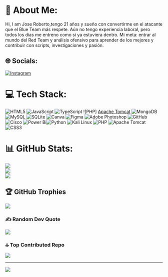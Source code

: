  # 💫 About Me:
Hi, I am Jose Roberto,tengo 21 años y sueño con convertirme en el atacante que el Blue Team más respete.
Aún no tengo experiencia laboral, pero todos los días me entreno como si ya estuviera dentro.
Mi meta: entrar al mundo del Red Team y análisis ofensivo para aprender de los mejores y contribuir con scripts, investigaciones y pasión.


## 🌐 Socials:
[![Instagram](https://img.shields.io/badge/Instagram-%23E4405F.svg?logo=Instagram&logoColor=white)](https://instagram.com/robert_llatas) 

# 💻 Tech Stack:
![HTML5](https://img.shields.io/badge/html5-%23E34F26.svg?style=for-the-badge&logo=html5&logoColor=white ) ![JavaScript](https://img.shields.io/badge/javascript-%23323330.svg?style=for-the-badge&logo=javascript&logoColor=%23F7DF1E ) ![TypeScript](https://img.shields.io/badge/typescript-%23007ACC.svg?style=for-the-badge&logo=typescript&logoColor=white ) ![PHP] [Apache Tomcat](https://img.shields.io/badge/apache%20tomcat-%23F8DC75.svg?style=for-the-badge&logo=apache-tomcat&logoColor=black ) ![MongoDB](https://img.shields.io/badge/MongoDB-%234ea94b.svg?style=for-the-badge&logo=mongodb&logoColor=white ) ![MySQL](https://img.shields.io/badge/mysql-4479A1.svg?style=for-the-badge&logo=mysql&logoColor=white ) ![SQLite](https://img.shields.io/badge/sqlite-%2307405e.svg?style=for-the-badge&logo=sqlite&logoColor=white ) ![Canva](https://img.shields.io/badge/Canva-%2300C4CC.svg?style=for-the-badge&logo=Canva&logoColor=white ) ![Figma](https://img.shields.io/badge/figma-%23F24E1E.svg?style=for-the-badge&logo=figma&logoColor=white ) ![Adobe Photoshop](https://img.shields.io/badge/adobe%20photoshop-%2331A8FF.svg?style=for-the-badge&logo=adobe%20photoshop&logoColor=white ) ![GitHub](https://img.shields.io/badge/github-%23121011.svg?style=for-the-badge&logo=github&logoColor=white ) ![Cisco](https://img.shields.io/badge/cisco-%23049fd9.svg?style=for-the-badge&logo=cisco&logoColor=black ) ![Power Bi](https://img.shields.io/badge/power_bi-F2C811?style=for-the-badge&logo=powerbi&logoColor=black )![Python](https://img.shields.io/badge/python-3670A0?style=for-the-badge&logo=python&logoColor=ffdd54)
![Kali Linux](https://img.shields.io/badge/Kali_Linux-557C94?style=for-the-badge&logo=kali-linux&logoColor=white) ![PHP](https://img.shields.io/badge/php-%23777BB4.svg?style=for-the-badge&logo=php&logoColor=white)
![Apache Tomcat](https://img.shields.io/badge/apache%20tomcat-%23F8DC75.svg?style=for-the-badge&logo=apache-tomcat&logoColor=black) ![CSS3](https://img.shields.io/badge/css3-%231572B6.svg?style=for-the-badge&logo=css3&logoColor=white)
# 📊 GitHub Stats:
![](https://github-readme-stats.vercel.app/api?username=ShadowCoder&theme=radical&hide_border=false&include_all_commits=false&count_private=false)<br/>
![](https://github-readme-streak-stats.herokuapp.com/?user=ShadowCoder&theme=radical&hide_border=false)<br/>
![](https://github-readme-stats.vercel.app/api/top-langs/?username=ShadowCoder&theme=radical&hide_border=false&include_all_commits=false&count_private=false&layout=compact)

## 🏆 GitHub Trophies
![](https://github-profile-trophy.vercel.app/?username=ShadowCoder&theme=tokyonight&no-frame=false&no-bg=true&margin-w=4)

### ✍️ Random Dev Quote
![](https://quotes-github-readme.vercel.app/api?type=horizontal&theme=merko)

### 🔝 Top Contributed Repo
![](https://github-contributor-stats.vercel.app/api?username=ShadowCoder&limit=5&theme=dark&combine_all_yearly_contributions=true)

---
[![](https://visitcount.itsvg.in/api?id=ShadowCoder&icon=0&color=0)](https://visitcount.itsvg.in)

<!-- Proudly created with GPRM ( https://gprm.itsvg.in ) -->
